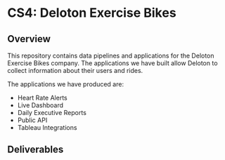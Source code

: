 # CS4: Deloton Exercise Bikes

## Overview

This repository contains data pipelines and applications for the Deloton Exercise Bikes company. The applications we have built allow Deloton to collect information about their users and rides.

The applications we have produced are:

- Heart Rate Alerts
- Live Dashboard
- Daily Executive Reports
- Public API
- Tableau Integrations

## Deliverables
